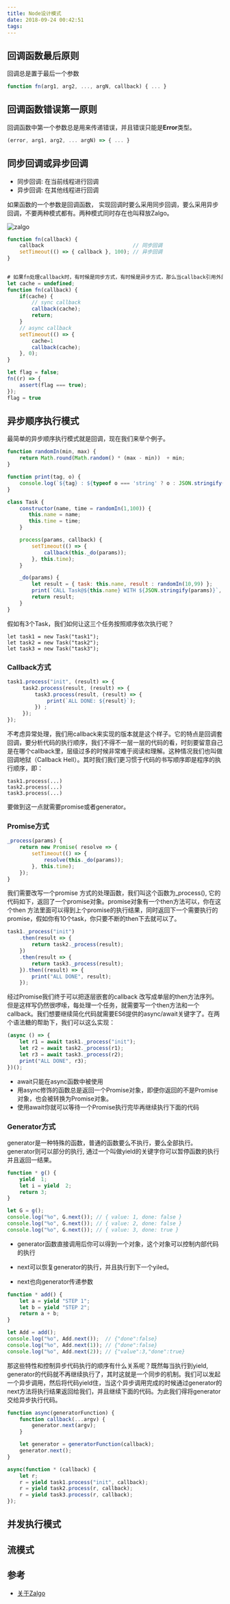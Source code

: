 ```yaml
---
title: Node设计模式
date: 2018-09-24 00:42:51
tags:
---
```




## 回调函数最后原则

回调总是置于最后一个参数

```javascript
function fn(arg1, arg2, ..., argN, callback) { ... }
```



## 回调函数错误第一原则

回调函数中第一个参数总是用来传递错误，并且错误只能是**Error**类型。

```js
(error, arg1, arg2, ... argN) => { ... }
```

## 同步回调或异步回调



- 同步回调: 在当前线程进行回调
- 异步回调: 在其他线程进行回调

如果函数的一个参数是回调函数， 实现回调时要么采用同步回调，要么采用异步回调，不要两种模式都有。两种模式同时存在也叫释放Zalgo。

![zalgo](https://i0.kym-cdn.com/photos/images/newsfeed/000/193/872/ZALGO_by_Cheezyspam.jpg?1320110443)

```js
function fn(callback) {
	callback                             // 同步回调 
	setTimeout(() => { callback }, 100); // 异步回调
}
 

# 如果fn处理callback时，有时候是同步方式，有时候是异步方式，那么当callback引用外部变量时因为调用顺序的不确定而遭遇不测。
let cache = undefined;
function fn(callback) {
    if(cache) {
        // sync callback
        callback(cache);
        return;
    }
    // async callback
    setTimeout(() => {
        cache=1
        callback(cache);
    }, 0);
}

let flag = false;
fn((r) => {
    assert(flag === true);
});
flag = true
```



## 异步顺序执行模式

最简单的异步顺序执行模式就是回调，现在我们来举个例子。

```js
function randomIn(min, max) {
    return Math.round(Math.random() * (max - min))  + min;
}

function print(tag, o) {
    console.log(`${tag} : ${typeof o === 'string' ? o : JSON.stringify(o) }`);
}

class Task {
    constructor(name, time = randomIn(1,100)) {
       this.name = name;
       this.time = time;
    }

    process(params, callback) {
        setTimeout(() => {
            callback(this._do(params));
        }, this.time);
    }

    _do(params) {
        let result = { task: this.name, result : randomIn(10,99) };
        print(`CALL Task@${this.name} WITH ${JSON.stringify(params)}`, ` = ${JSON.stringify(result)}`);
        return result;
    }
}
```

假如有3个Task，我们如何让这三个任务按照顺序依次执行呢？

```
let task1 = new Task("task1");
let task2 = new Task("task2");
let task3 = new Task("task3");
```



### Callback方式

```js
task1.process("init", (result) => {
     task2.process(result, (result) => {
         task3.process(result, (result) => {
             print(`ALL DONE: ${result}`);
         }) ;
     });
});
```

不考虑异常处理，我们用callback来实现的版本就是这个样子。它的特点是回调套回调，要分析代码的执行顺序，我们不得不一层一层的代码的看，时刻要留意自己是在哪个callback里，层级过多的时候非常难于阅读和理解。这种情况我们也叫做回调地狱（Callback Hell）。其时我们我们更习惯于代码的书写顺序即是程序的执行顺序，即：

```
task1.process(...)
task2.process(...)
task3.process(...)
```

要做到这一点就需要promise或者generator。

### Promise方式

```js
_process(params) {
    return new Promise( resolve => {
        setTimeout(() => {
            resolve(this._do(params));
        }, this.time);
    });
}
```

我们需要改写一个promise 方式的处理函数，我们叫这个函数为_process(), 它的代码如下，返回了一个promise对象。promise对象有一个then方法可以，你在这个then 方法里面可以得到上个promise的执行结果，同时返回下一个需要执行的promise，假如你有10个task，你只要不断的then下去就可以了。

```js
task1._process("init")
    .then(result => {
        return task2._process(result);
    })
    .then(result => {
        return task3._process(result);
    }).then((result) => {
        print("ALL DONE", result);
    });
```

经过Promise我们终于可以把逐层嵌套的callback 改写成单层的then方法序列。但是这样写仍然很啰嗦，每处理一个任务，就需要写一个then方法和一个callback。我们想要继续简化代码就需要ES6提供的async/await关键字了。在两个语法糖的帮助下，我们可以这么实现：

```js
(async () => {
    let r1 = await task1._process("init");
    let r2 = await task2._process(r1);
    let r3 = await task3._process(r2);
    print("ALL DONE", r3);
})();
```

- await只能在async函数中被使用
- 用async修饰的函数总是返回一个Promise对象，即便你返回的不是Promise对象，也会被转换为Promise对象。
- 使用await你就可以等待一个Promise执行完毕再继续执行下面的代码

### Generator方式

generator是一种特殊的函数，普通的函数要么不执行，要么全部执行。generator则可以部分的执行,  通过一个叫做yield的关键字你可以暂停函数的执行并且返回一结果。

```js
function * g() {
	yield  1;
	let i = yield  2;
	return 3;
}

let G = g();
console.log("%o", G.next()); // { value: 1, done: false }
console.log("%o", G.next()); // { value: 2, done: false }
console.log("%o", G.next()); // { value: 3, done: true }
```

- generator函数直接调用后你可以得到一个对象，这个对象可以控制内部代码的执行

- next可以恢复generator的执行，并且执行到下一个yiled。

- next也向generator传递参数

```js
function * add() {
    let a = yield "STEP 1";
    let b = yield "STEP 2";
    return a + b;
}

let Add = add();
console.log("%o", Add.next());  // {"done":false}
console.log("%o", Add.next(1)); // {"done":false}
console.log("%o", Add.next(2)); // {"value":3,"done":true}
```

那这些特性和控制异步代码执行的顺序有什么关系呢？既然每当执行到yield, generator的代码就不再继续执行了，其时这就是一个同步的机制。我们可以发起一个异步调用，然后将代码yield住，当这个异步调用完成的时候通过generator的next方法将执行结果返回给我们，并且继续下面的代码。为此我们得将generator 交给异步执行代码。

``` js
function async(generatorFunction) {
    function callback(...argv) {
        generator.next(argv);
    }

    let generator = generatorFunction(callback);
    generator.next();
}

async(function * (callback) {
    let r;
    r = yield task1.process("init", callback);
    r = yield task2.process(r, callback);
    r = yield task3.process(r, callback);
});
```



## 并发执行模式

## 流模式

## 参考

- [关于Zalgo](http://blog.izs.me/post/59142742143/designing-apis-for-asynchrony)